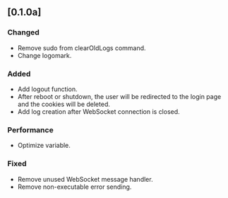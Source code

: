 ## [0.1.0a]

### Changed
- Remove sudo from clearOldLogs command.
- Change logomark.

### Added
- Add logout function.
- After reboot or shutdown, the user will be redirected to the login page and the cookies will be deleted.
- Add log creation after WebSocket connection is closed.

### Performance
- Optimize variable.

### Fixed
- Remove unused WebSocket message handler.
- Remove non-executable error sending.